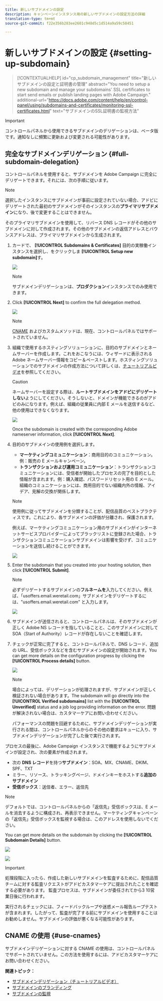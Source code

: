 ```yaml
---
title: 新しいサブドメインの設定
description: キャンペーンインスタンス用の新しいサブドメインの設定方法の詳細
translation-type: tm+mt
source-git-commit: f22e356b283ee2601c948d5c1d514a9a59c58451

---
```



# 新しいサブドメインの設定 {#setting-up-subdomain}

>[!CONTEXTUALHELP]
>id=&quot;cp_subdomain_management&quot;
>title=&quot;新しいサブドメインの設定と証明書の管理&quot;
>abstract=&quot;You need to setup a new subdomain and manage your subdomains&#39; SSL certificates to start send emails or publish landing pages with Adobe Campaign.&quot;
>additional-url=&quot;https://docs.adobe.com/content/help/en/control-panel/using/subdomains-and-certificates/monitoring-ssl-certificates.html&quot; text=&quot;サブドメインのSSL証明書の監視方法&quot;

>[!IMPORTANT]
>
>コントロールパネルから使用できるサブドメインのデリゲーションは、ベータ版です。通知なしに頻繁に更新および変更される可能性があります。

## 完全なサブドメインデリゲーション {#full-subdomain-delegation}

コントロールパネルを使用すると、サブドメインを Adobe Campaign に完全にデリゲートできます。それには、次の手順に従います。

>[!NOTE]
>
>選択したインスタンスにサブドメインが事前に設定されていない場合、アドビにデリゲートされた最初のサブドメインがそのインスタンスの&#x200B;**プライマリサブドメイン**&#x200B;になり、後で変更することはできません。
>
>そのプライマリサブドメインを使用して、リバース DNS レコードがその他のサブドメインに対して作成されます。その他のサブドメインの返信アドレスとバウンスアドレスは、プライマリサブドメインから生成されます。

1. カードで、 **[!UICONTROL Subdomains & Certificates]** 目的の実稼働インスタンスを選択し、をクリックしま **[!UICONTROL Setup new subdomain]**&#x200B;す。

   ![](assets/subdomain1.png)

   >[!NOTE]
   >
   >サブドメインデリゲーションは、**プロダクション**&#x200B;インスタンスでのみ使用できます。

1. Click **[!UICONTROL Next]** to confirm the full delegation method.

   ![](assets/subdomain3.png)

   >[!NOTE]
   >
   >[CNAME](#use-cnames) およびカスタムメソッドは、現在、コントロールパネルではサポートされていません。

1. 組織で使用するホスティングソリューションに、目的のサブドメインとネームサーバーを作成します。これをおこなうには、ウィザードに表示される Adobe ネームサーバー情報をコピー＆ペーストします。ホスティングソリューションでのサブドメインの作成方法について詳しくは、[チュートリアルビデオ](https://video.tv.adobe.com/v/30175?captions=jpn)を参照してください。

   >[!CAUTION]
   >
   >ネームサーバーを設定する際は、**ルートサブドメインをアドビにデリゲートしない**&#x200B;ようにしてください。そうしないと、ドメインが機能できるのがアドビのみになります。例えば、組織の従業員に内部 E メールを送信するなど、他の使用はできなくなります。

   ![](assets/subdomain4.png)

   Once the subdomain is created with the corresponding Adobe nameserver information, click **[!UICONTROL Next]**.

1. 目的のサブドメインの使用例を選択します。

   * **マーケティングコミュニケーション**：商用目的のコミュニケーション。例：販売の E メールキャンペーン。
   * **トランザクションおよび運用コミュニケーション**：トランザクションコミュニケーションには、受信者が開始したプロセスの完了を目的とした情報が含まれます。例：購入確認、パスワードリセット用の E メール。組織のコミュニケーションには、商用目的でない組織内外の情報、アイデア、見解の交換が関係します。
   >[!NOTE]
   >
   >使用例に従ってサブドメインを分類することが、配信品質のベストプラクティスです。これにより、各サブドメインの評価が分離され、保護されます。
   >
   >例えば、マーケティングコミュニケーション用のサブドメインがインターネットサービスプロバイダーによってブラックリストに登録された場合、トランザクションコミュニケーションサブドメインは影響を受けず、コミュニケーションを送信し続けることができます。

   ![](assets/subdomain5.png)

1. Enter the subdomain that you created into your hosting solution, then click **[!UICONTROL Submit]**.

   >[!NOTE]
   >
   > 必ずデリゲートするサブドメインの&#x200B;**フルネームを**&#x200B;入力してください。例えば、「usoffers.email.weretail.com」サブドメインをデリゲートするには、&quot;usoffers.email.weretail.com&quot; と入力します。

   ![](assets/subdomain6.png)

1. サブドメインが送信されると、コントロールパネルは、そのサブドメインが正しく Adobe NS レコードを指していることと、このサブドメインに対して SOA（Start of Authority）レコードが存在しないことを確認します。

1. チェックが正常に完了すると、コントロールパネルで、DNS レコード、追加の URL、受信ボックスなどを含むサブドメインの設定が開始されます。You can get more details on the configuration progress by clicking the **[!UICONTROL Process details]** button.

   ![](assets/subdomain7.png)

   >[!NOTE]
   >
   >場合によっては、デリゲーションが処理されますが、サブドメインが正しく検証されない場合があります。The subdomain will go directly into the **[!UICONTROL Verified subdomains]** list with the **[!UICONTROL Unverified]** status and a job log providing information on the error. 問題が解決されない場合は、カスタマーケアにお問い合わせください。
   >
   >パフォーマンスの問題を回避するために、サブドメインデリゲーションが実行される間は、コントロールパネルからのその他の要求はキューに入り、サブドメインデリゲーションが完了した後で実行されます。

プロセスの最後に、Adobe Campaign インスタンスで機能するようにサブドメインが設定され、次の要素が作成されます。

* 次の **DNS レコード**&#x200B;を持つ&#x200B;**サブドメイン**：SOA、MX、CNAME、DKIM、SPF、TXT
* ミラー、リソース、トラッキングページ、ドメインキーをホストする&#x200B;**追加のサブドメイン**
* **受信ボックス**：送信者、エラー、返信先

>[!NOTE]
>
>デフォルトでは、コントロールパネルからの「返信先」受信ボックスは、E メールを消去するように構成され、再表示できません。マーケティングキャンペーンの「返信先」受信ボックスを監視する場合は、このアドレスを使用しないでください。


You can get more details on the subdomain by clicking the **[!UICONTROL Subdomain Details]** button.

![](assets/subdomain_details_general.png)

![](assets/subdomains_details_senderinfo.png)

>[!IMPORTANT]
>
>処理段階に入ったら、作成した新しいサブドメインを監査するために、配信品質チームに対する監査リクエストがアドビカスタマーケアに提出されたことを確認する必要があります。 監査プロセスは、サブドメインが委任されてから3 10営業日後に行われます。
>
>実行されるチェックには、フィードバックループや迷惑メール報告ループテストが含まれます。したがって、監査が完了する前にサブドメインを使用することはお勧めしません。サブドメインの評価が悪くなる可能性があります。

## CNAME の使用 {#use-cnames}

サブドメインデリゲーションに対する CNAME の使用は、コントロールパネルでサポートされていません。この方法を使用するには、アドビカスタマーケアにお問い合わせください。

**関連トピック：**

* [サブドメインデリゲーション（チュートリアルビデオ）](https://docs.adobe.com/content/help/en/campaign-learn/campaign-standard-tutorials/administrating/control-panel/subdomain-delegation.html)
* [サブドメインのブランディング](../../subdomains-certificates/using/subdomains-branding.md)
* [サブドメインの監視](../../subdomains-certificates/using/monitoring-subdomains.md)